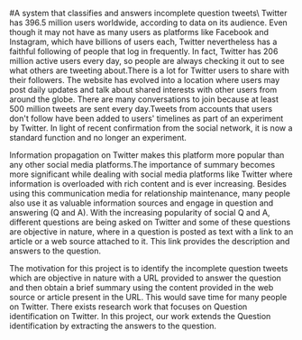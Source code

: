 #A system that classifies and answers incomplete question tweets\\
Twitter has 396.5 million users worldwide, according to data on its audience. Even though it may not have as many users as platforms like Facebook and Instagram, which have billions of users each, Twitter nevertheless has a faithful following of people that log in frequently. In fact, Twitter has 206 million active users every day, so people are always checking it out to see what others are tweeting about.There is a lot for Twitter users to share with their followers. The website has evolved into a location where users may post daily updates and talk about shared interests with other users from around the globe. There are many conversations to join because at least 500 million tweets are sent every day.Tweets from accounts that users don't follow have been added to users' timelines as part of an experiment by Twitter. In light of recent confirmation from the social network, it is now a standard function and no longer an experiment.

Information propagation on Twitter makes this platform more popular than any other social media platforms.The importance of summary becomes more significant while dealing with social media platforms like Twitter where information is overloaded with rich content and is ever increasing. Besides using this communication media for relationship maintenance, many people also use it as valuable information sources and engage in question and answering (Q and A). With the increasing popularity of social Q and A, different questions are being asked on Twitter and some of these questions are objective in nature, where in a question is posted as text with a link to an article or a web source attached to it. This link provides the description and answers to the question.

The motivation for this project is to identify the incomplete question tweets which are objective in nature with a URL provided to answer the question and then obtain a brief summary using the content provided in the web source or article present in the URL. This would save time for many people on Twitter. There exists research work that focuses on Question identification on Twitter. In this project, our work extends the Question identification by extracting the answers to the question.
